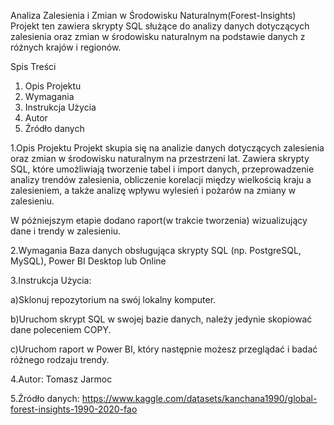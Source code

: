 Analiza Zalesienia i Zmian w Środowisku Naturalnym(Forest-Insights)
Projekt ten zawiera skrypty SQL służące do analizy danych dotyczących zalesienia oraz zmian w środowisku naturalnym na podstawie danych z różnych krajów i regionów.

Spis Treści
1. Opis Projektu
2. Wymagania
3. Instrukcja Użycia
4. Autor
5. Źródło danych

1.Opis Projektu
Projekt skupia się na analizie danych dotyczących zalesienia oraz zmian w środowisku naturalnym na przestrzeni lat. 
Zawiera skrypty SQL, które umożliwiają tworzenie tabel i import danych, przeprowadzenie analizy trendów zalesienia,
obliczenie korelacji między wielkością kraju a zalesieniem, a także analizę wpływu wylesień i pożarów na zmiany w zalesieniu.

W póżniejszym etapie dodano raport(w trakcie tworzenia) wizualizujący dane i trendy w zalesieniu.

2.Wymagania
Baza danych obsługująca skrypty SQL (np. PostgreSQL, MySQL),
Power BI Desktop lub Online

3.Instrukcja Użycia:

a)Sklonuj repozytorium na swój lokalny komputer.

b)Uruchom skrypt SQL w swojej bazie danych, należy jedynie skopiować dane poleceniem COPY.

c)Uruchom raport w Power BI, który następnie możesz przeglądać i badać różnego rodzaju trendy.

4.Autor: Tomasz Jarmoc

5.Źródło danych: https://www.kaggle.com/datasets/kanchana1990/global-forest-insights-1990-2020-fao
